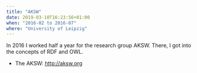 ```yaml
---
title: "AKSW"
date: 2019-03-10T16:23:56+01:00
when: "2016-02 to 2016-07"
where: "University of Leipzig"
---
```


In 2016 I worked half a year for the research group AKSW.
There, I got into the concepts of RDF and OWL.

<!--more-->

* The AKSW: http://aksw.org
